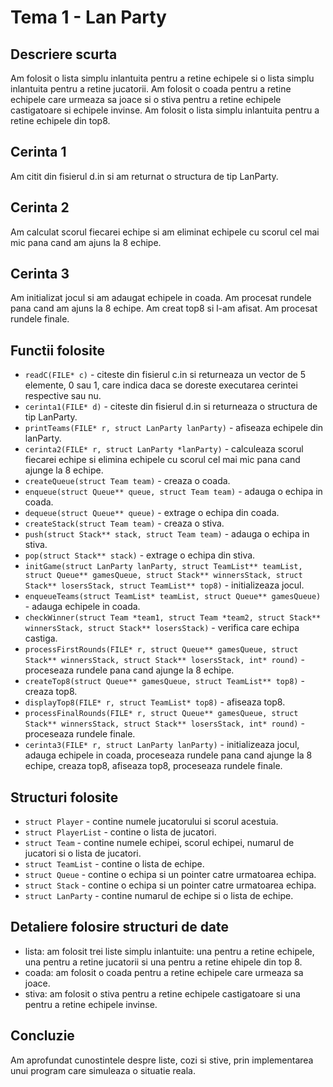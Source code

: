 # Tema 1 - Lan Party

## Descriere scurta
Am folosit o lista simplu inlantuita pentru a retine echipele si o lista simplu inlantuita pentru a retine jucatorii. Am folosit o coada pentru a retine echipele care urmeaza sa joace si o stiva pentru a retine echipele castigatoare si echipele invinse. Am folosit o lista simplu inlantuita pentru a retine echipele din top8.

## Cerinta 1
Am citit din fisierul d.in si am returnat o structura de tip LanParty.

## Cerinta 2
Am calculat scorul fiecarei echipe si am eliminat echipele cu scorul cel mai mic pana cand am ajuns la 8 echipe.

## Cerinta 3
Am initializat jocul si am adaugat echipele in coada. Am procesat rundele pana cand am ajuns la 8 echipe. Am creat top8 si l-am afisat. Am procesat rundele finale.

## Functii folosite
- `readC(FILE* c)` - citeste din fisierul c.in si returneaza un vector de 5 elemente, 0 sau 1, care indica daca se doreste executarea cerintei respective sau nu.
- `cerinta1(FILE* d)` - citeste din fisierul d.in si returneaza o structura de tip LanParty.
- `printTeams(FILE* r, struct LanParty lanParty)` - afiseaza echipele din lanParty.
- `cerinta2(FILE* r, struct LanParty *lanParty)` - calculeaza scorul fiecarei echipe si elimina echipele cu scorul cel mai mic pana cand ajunge la 8 echipe.
- `createQueue(struct Team team)` - creaza o coada.
- `enqueue(struct Queue** queue, struct Team team)` - adauga o echipa in coada.
- `dequeue(struct Queue** queue)` - extrage o echipa din coada.
- `createStack(struct Team team)` - creaza o stiva.
- `push(struct Stack** stack, struct Team team)` - adauga o echipa in stiva.
- `pop(struct Stack** stack)` - extrage o echipa din stiva.
- `initGame(struct LanParty lanParty, struct TeamList** teamList, struct Queue** gamesQueue, struct Stack** winnersStack, struct Stack** losersStack, struct TeamList** top8)` - initializeaza jocul.
- `enqueueTeams(struct TeamList* teamList, struct Queue** gamesQueue)` - adauga echipele in coada.
- `checkWinner(struct Team *team1, struct Team *team2, struct Stack** winnersStack, struct Stack** losersStack)` - verifica care echipa castiga.
- `processFirstRounds(FILE* r, struct Queue** gamesQueue, struct Stack** winnersStack, struct Stack** losersStack, int* round)` - proceseaza rundele pana cand ajunge la 8 echipe.
- `createTop8(struct Queue** gamesQueue, struct TeamList** top8)` - creaza top8.
- `displayTop8(FILE* r, struct TeamList* top8)` - afiseaza top8.
- `processFinalRounds(FILE* r, struct Queue** gamesQueue, struct Stack** winnersStack, struct Stack** losersStack, int* round)` - proceseaza rundele finale.
- `cerinta3(FILE* r, struct LanParty lanParty)` - initializeaza jocul, adauga echipele in coada, proceseaza rundele pana cand ajunge la 8 echipe, creaza top8, afiseaza top8, proceseaza rundele finale.

## Structuri folosite
- `struct Player` - contine numele jucatorului si scorul acestuia.
- `struct PlayerList` - contine o lista de jucatori.
- `struct Team` - contine numele echipei, scorul echipei, numarul de jucatori si o lista de jucatori.
- `struct TeamList` - contine o lista de echipe.
- `struct Queue` - contine o echipa si un pointer catre urmatoarea echipa.
- `struct Stack` - contine o echipa si un pointer catre urmatoarea echipa.
- `struct LanParty` - contine numarul de echipe si o lista de echipe.

## Detaliere folosire structuri de date
- lista: am folosit trei liste simplu inlantuite: una pentru a retine echipele, una pentru a retine jucatorii si una pentru a retine ehipele din top 8.
- coada: am folosit o coada pentru a retine echipele care urmeaza sa joace.
- stiva: am folosit o stiva pentru a retine echipele castigatoare si una pentru a retine echipele invinse.

## Concluzie
Am aprofundat cunostintele despre liste, cozi si stive, prin implementarea unui program care simuleaza o situatie reala.
